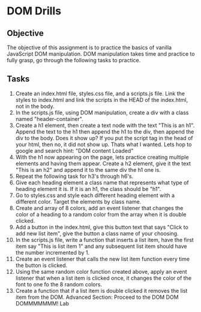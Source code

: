 # DOM Drills
## Objective
The objective of this assignment is to practice the basics of vanilla JavaScript DOM manipulation. DOM manipulation takes time and practice to fully grasp, go through the following tasks to practice.

## Tasks
1. Create an index.html file, styles.css file, and a scripts.js file.
Link the styles to index.html and link the scripts in the HEAD of the index.html, not in the body.
2. In the scripts.js file, using DOM manipulation, create a div with a class named "header-container".
3. Create a h1 element, then create a text node with the text "This is an h1". Append the text to the h1 then append the h1 to the div, then append the div to the body. Does it show up? If you put the script tag in the head of your html, then no, it did not show up. Thats what I wanted. Lets hop to google and search hint: "DOM content Loaded"
4. With the h1 now appearing on the page, lets practice creating multiple elements and having them appear. Create a h2 element, give it the text "This is an h2" and append it to the same div the h1 one is.
5. Repeat the following task for h3's through h6's.
6. Give each heading element a class name that represents what type of heading element it is. If it is an h1, the class should be "h1".
7. Go to styles.css and style each different heading element with a different color. Target the elements by class name.
8. Create and array of 8 colors, add an event listener that changes the color of a heading to a random color from the array when it is double clicked.
9. Add a button in the index.html, give this button text that says "Click to add new list item", give the button a class name of your choosing.
10. In the scripts.js file, write a function that inserts a list item, have the first item say "This is list item 1" and any subsequent list item should have the number incremented by 1.
11. Create an event listener that calls the new list item function every time the button is clicked.
12. Using the same random color function created above, apply an event listener that when a list item is clicked once, it changes the color of the font to one fo the 8 random colors.
13. Create a function that if a list item is double clicked it removes the list item from the DOM.
Advanced Section: Proceed to the DOM DOM DOMMMMMMM! Lab